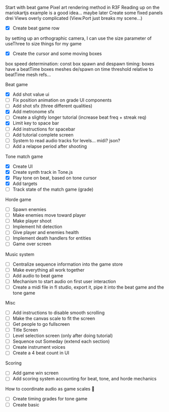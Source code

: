 Start with beat game
Pixel art rendering method in R3F
Reading up on the mariokartjs example is a good idea... maybe later
Create some fixed panels
drei Views overly complicated (View.Port just breaks my scene...)

- [x] Create beat game row

by setting up an orthographic camera, I can use the size parameter of useThree to size things for my game

- [x] Create the cursor and some moving boxes

box speed determination: const
box spawn and despawn timing:
boxes have a beatTime
boxes meshes de/spawn on time threshold relative to beatTime
mesh refs...

Beat game

- [x] Add shot value ui
- [ ] Fix position animation on grade UI components
- [ ] Add shot sfx (three different qualities)
- [x] Add metronome sfx
- [ ] Create a slightly longer tutorial (increase beat freq + streak req)
- [x] Limit key to space bar
- [ ] Add instructions for spacebar
- [ ] Add tutorial complete screen
- [ ] System to read audio tracks for levels... midi? json?
- [ ] Add a relapse period after shooting

Tone match game

- [x] Create UI
- [x] Create synth track in Tone.js
- [x] Play tone on beat, based on tone cursor
- [x] Add targets
- [ ] Track state of the match game (grade)

Horde game

- [ ] Spawn enemies
- [ ] Make enemies move toward player
- [ ] Make player shoot
- [ ] Implement hit detection
- [ ] Give player and enemies health
- [ ] Implement death handlers for entities
- [ ] Game over screen

Music system

- [ ] Centralize sequence information into the game store
- [ ] Make everything all work together
- [ ] Add audio to beat game
- [ ] Mechanism to start audio on first user interaction
- [ ] Create a midi file in fl studio, export it, pipe it into the beat game and the tone game

Misc

- [ ] Add instructions to disable smooth scrolling
- [ ] Make the canvas scale to fit the screen
- [ ] Get people to go fullscreen
- [ ] Title Screen
- [ ] Level selection screen (only after doing tutorial)
- [ ] Sequence out Someday (extend each section)
- [ ] Create instrument voices
- [ ] Create a 4 beat count in UI

Scoring

- [ ] Add game win screen
- [ ] Add scoring system accounting for beat, tone, and horde mechanics

How to coordinate audio as game scales 🤔

- [ ] Create timing grades for tone game
- [ ] Create basic
